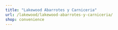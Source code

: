```yaml
---
title: "Lakewood Abarrotes y Carniceria"
url: /lakewood/lakewood-abarrotes-y-carniceria/
shop: convenience
---
```

